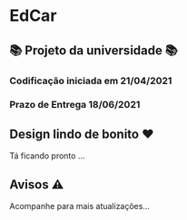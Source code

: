 # EdCar
## 📚 Projeto da universidade 📚

### Codificação iniciada em 21/04/2021
### Prazo de Entrega 18/06/2021

## Design lindo de bonito ❤️
Tá ficando pronto ...

## Avisos ⚠️



Acompanhe para mais atualizações...
